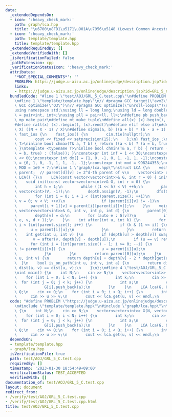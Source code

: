 ```yaml
---
data:
  _extendedDependsOn:
  - icon: ':heavy_check_mark:'
    path: graph/lca.hpp
    title: "\u6700\u8FD1\u5171\u901A\u7956\u5148 (Lowest Common Ancestor)"
  - icon: ':heavy_check_mark:'
    path: template/template.hpp
    title: template/template.hpp
  _extendedRequiredBy: []
  _extendedVerifiedWith: []
  _isVerificationFailed: false
  _pathExtension: cpp
  _verificationStatusIcon: ':heavy_check_mark:'
  attributes:
    '*NOT_SPECIAL_COMMENTS*': ''
    PROBLEM: https://judge.u-aizu.ac.jp/onlinejudge/description.jsp?id=GRL_5_C
    links:
    - https://judge.u-aizu.ac.jp/onlinejudge/description.jsp?id=GRL_5_C
  bundledCode: "#line 1 \"test/AOJ/GRL_5_C.test.cpp\"\n#define PROBLEM \"https://judge.u-aizu.ac.jp/onlinejudge/description.jsp?id=GRL_5_C\"\
    \n#line 1 \"template/template.hpp\"\n// #pragma GCC target(\"avx2\")\n// #pragma\
    \ GCC optimize(\"O3\")\n// #pragma GCC optimize(\"unroll-loops\")\n#include <bits/stdc++.h>\n\
    using namespace std;\nusing ll = long long;\nusing ld = long double;\nusing pii\
    \ = pair<int, int>;\nusing pll = pair<ll, ll>;\n#define pb push_back\n#define\
    \ mp make_pair\n#define mt make_tuple\n#define all(x) (x).begin(), (x).end()\n\
    #define rall(x) (x).rbegin(), (x).rend()\n#define elif else if\n#define updiv(N,\
    \ X) ((N + X - 1) / X)\n#define sigma(a, b) ((a + b) * (b - a + 1) / 2)\nstruct\
    \ fast_ios {\n    fast_ios() {\n        cin.tie(nullptr);\n        ios::sync_with_stdio(false);\n\
    \        cout << fixed << setprecision(15);\n    };\n} fast_ios_;\ntemplate <typename\
    \ T>\ninline bool chmax(T& a, T b) { return ((a < b) ? (a = b, true) : (false));\
    \ }\ntemplate <typename T>\ninline bool chmin(T& a, T b) { return ((a > b) ? (a\
    \ = b, true) : (false)); }\nconstexpr int inf = 1 << 30;\nconstexpr ll INF = 1LL\
    \ << 60;\nconstexpr int dx[] = {1, 0, -1, 0, 1, -1, 1, -1};\nconstexpr int dy[]\
    \ = {0, 1, 0, -1, 1, 1, -1, -1};\nconstexpr int mod = 998244353;\nconstexpr int\
    \ MOD = 1e9 + 7;\n#line 1 \"graph/lca.hpp\"\nstruct LCA {\n    vector<vector<int>>\
    \ parent;  // parent[d][v] := 2^d-th parent of v\n    vector<int> depth;\n   \
    \ LCA() {}\n    LCA(const vector<vector<int>>& G, int r = 0) { init(G, r); }\n\
    \    void init(const vector<vector<int>>& G, int r = 0) {\n        int V = (int)G.size();\n\
    \        int h = 1;\n        while ((1 << h) < V) ++h;\n        parent.assign(h,\
    \ vector<int>(V, -1));\n        depth.assign(V, -1);\n        dfs(G, r, -1, 0);\n\
    \        for (int i = 0; i + 1 < (int)parent.size(); ++i)\n            for (int\
    \ v = 0; v < V; ++v)\n                if (parent[i][v] != -1)\n              \
    \      parent[i + 1][v] = parent[i][parent[i][v]];\n    }\n    void dfs(const\
    \ vector<vector<int>>& G, int v, int p, int d) {\n        parent[0][v] = p;\n\
    \        depth[v] = d;\n        for (auto e : G[v])\n            if (e != p) dfs(G,\
    \ e, v, d + 1);\n    }\n    int after(int u, int k) {\n        for (int i = 0;\
    \ i < (int)parent.size(); i++) {\n            if (k & (1 << i)) {\n          \
    \      u = parent[i][u];\n            }\n        }\n        return u;\n    }\n\
    \    int get(int u, int v) {\n        if (depth[u] > depth[v]) swap(u, v);\n \
    \       v = after(v, depth[v] - depth[u]);\n        if (u == v) return u;\n  \
    \      for (int i = (int)parent.size() - 1; i >= 0; --i) {\n            if (parent[i][u]\
    \ != parent[i][v]) {\n                u = parent[i][u];\n                v = parent[i][v];\n\
    \            }\n        }\n        return parent[0][u];\n    }\n    int dist(int\
    \ u, int v) {\n        return depth[u] + depth[v] - 2 * depth[get(u, v)];\n  \
    \  }\n    bool is_on_path(int u, int v, int a) {\n        return dist(u, a) +\
    \ dist(a, v) == dist(u, v);\n    }\n};\n#line 4 \"test/AOJ/GRL_5_C.test.cpp\"\n\
    \nint main() {\n    int N;\n    cin >> N;\n    vector<vector<int>> G(N, vector<int>(0));\n\
    \    for (int i = 0; i < N; i++) {\n        int k;\n        cin >> k;\n      \
    \  for (int j = 0; j < k; j++) {\n            int a;\n            cin >> a;\n\
    \            G[i].push_back(a);\n        }\n    }\n    LCA lca(G, 0);\n    int\
    \ Q;\n    cin >> Q;\n    for (int i = 0; i < Q; i++) {\n        int u, v;\n  \
    \      cin >> u >> v;\n        cout << lca.get(u, v) << endl;\n    }\n}\n"
  code: "#define PROBLEM \"https://judge.u-aizu.ac.jp/onlinejudge/description.jsp?id=GRL_5_C\"\
    \n#include \"template/template.hpp\"\n#include \"graph/lca.hpp\"\n\nint main()\
    \ {\n    int N;\n    cin >> N;\n    vector<vector<int>> G(N, vector<int>(0));\n\
    \    for (int i = 0; i < N; i++) {\n        int k;\n        cin >> k;\n      \
    \  for (int j = 0; j < k; j++) {\n            int a;\n            cin >> a;\n\
    \            G[i].push_back(a);\n        }\n    }\n    LCA lca(G, 0);\n    int\
    \ Q;\n    cin >> Q;\n    for (int i = 0; i < Q; i++) {\n        int u, v;\n  \
    \      cin >> u >> v;\n        cout << lca.get(u, v) << endl;\n    }\n}"
  dependsOn:
  - template/template.hpp
  - graph/lca.hpp
  isVerificationFile: true
  path: test/AOJ/GRL_5_C.test.cpp
  requiredBy: []
  timestamp: '2023-01-30 18:54:49+09:00'
  verificationStatus: TEST_ACCEPTED
  verifiedWith: []
documentation_of: test/AOJ/GRL_5_C.test.cpp
layout: document
redirect_from:
- /verify/test/AOJ/GRL_5_C.test.cpp
- /verify/test/AOJ/GRL_5_C.test.cpp.html
title: test/AOJ/GRL_5_C.test.cpp
---
```


